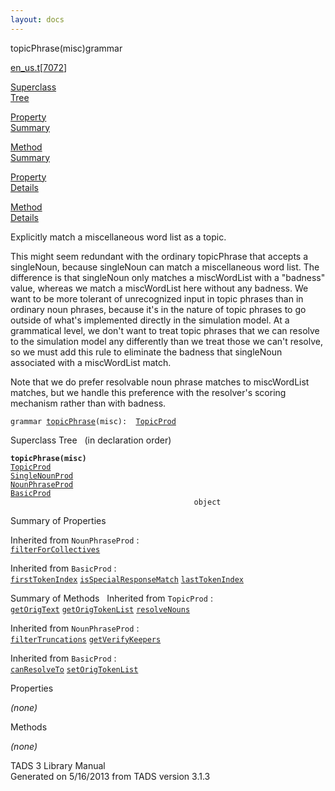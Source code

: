 ```yaml
---
layout: docs
---
```

<span class="title">topicPhrase(misc)</span><span class="type">grammar</span>

[en_us.t](../file/en_us.t.html)\[[7072](../source/en_us.t.html#7072)\]

[Superclass  
Tree](#_SuperClassTree_)

[Property  
Summary](#_PropSummary_)

[Method  
Summary](#_MethodSummary_)

[Property  
Details](#_Properties_)

[Method  
Details](#_Methods_)



Explicitly match a miscellaneous word list as a topic.

This might seem redundant with the ordinary topicPhrase that accepts a
singleNoun, because singleNoun can match a miscellaneous word list. The
difference is that singleNoun only matches a miscWordList with a
"badness" value, whereas we match a miscWordList here without any
badness. We want to be more tolerant of unrecognized input in topic
phrases than in ordinary noun phrases, because it's in the nature of
topic phrases to go outside of what's implemented directly in the
simulation model. At a grammatical level, we don't want to treat topic
phrases that we can resolve to the simulation model any differently than
we treat those we can't resolve, so we must add this rule to eliminate
the badness that singleNoun associated with a miscWordList match.

Note that we do prefer resolvable noun phrase matches to miscWordList
matches, but we handle this preference with the resolver's scoring
mechanism rather than with badness.

`grammar `<span class="gramalt">[`topicPhrase`](../object/topicPhrase.html)`(misc)`</span>` :   `[`TopicProd`](../object/TopicProd.html)



<span id="_SuperClassTree_"></span>



<span class="hdln">Superclass Tree</span>   (in declaration order)



**`topicPhrase(misc)`**  
[`TopicProd`](../object/TopicProd.html)  
[`SingleNounProd`](../object/SingleNounProd.html)  
[`NounPhraseProd`](../object/NounPhraseProd.html)  
[`BasicProd`](../object/BasicProd.html)  
`                                         object`  
<span id="_PropSummary_"></span>



<span class="hdln">Summary of Properties</span>  


Inherited from `NounPhraseProd` :  
[`filterForCollectives`](../object/NounPhraseProd.html#filterForCollectives)

Inherited from `BasicProd` :  
[`firstTokenIndex`](../object/BasicProd.html#firstTokenIndex) [`isSpecialResponseMatch`](../object/BasicProd.html#isSpecialResponseMatch) [`lastTokenIndex`](../object/BasicProd.html#lastTokenIndex)

<span id="_MethodSummary_"></span>



<span class="hdln">Summary of Methods</span>  
Inherited from `TopicProd` :  
[`getOrigText`](../object/TopicProd.html#getOrigText) [`getOrigTokenList`](../object/TopicProd.html#getOrigTokenList) [`resolveNouns`](../object/TopicProd.html#resolveNouns)



Inherited from `NounPhraseProd` :  
[`filterTruncations`](../object/NounPhraseProd.html#filterTruncations) [`getVerifyKeepers`](../object/NounPhraseProd.html#getVerifyKeepers)

Inherited from `BasicProd` :  
[`canResolveTo`](../object/BasicProd.html#canResolveTo) [`setOrigTokenList`](../object/BasicProd.html#setOrigTokenList)

<span id="_Properties_"></span>



<span class="hdln">Properties</span>  



*(none)* <span id="_Methods_"></span>



<span class="hdln">Methods</span>  



*(none)*



TADS 3 Library Manual  
Generated on 5/16/2013 from TADS version 3.1.3


